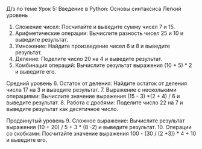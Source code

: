 Д/з по теме Урок 5: Введение в Python: Основы синтаксиса
Легкий уровень

1. Сложение чисел: Посчитайте и выведите сумму чисел 7 и 15.
2. Арифметические операции: Вычислите разность чисел 25 и 10 и выведите результат.
3. Умножение: Найдите произведение чисел 6 и 8 и выведите результат.
4. Деление: Поделите число 20 на 4 и выведите результат.
5. Комбинация операций: Вычислите результат выражения (10 + 5) * 2 и выведите его.

Средний уровень
6. Остаток от деления: Найдите остаток от деления числа 17 на 3 и выведите результат.
7. Выражение с несколькими операциями: Вычислите значение выражения (15 - 3) *(2 + 4) / 6 и выведите результат.
8. Работа с дробями: Поделите число 22 на 7 и выведите результат как десятичное число.

Продвинутый уровень
9. Сложное выражение: Вычислите результат выражения (10 + 20) / 5 + 3 * (8 -2) и выведите результат.
10. Операции со скобками: Посчитайте значение выражения 100 - (30 / (2 +3)) * 4 + 10 и выведите его.